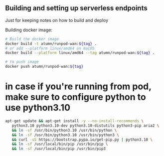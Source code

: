 ## Building and setting up serverless endpoints

Just for keeping notes on how to build and deploy

Building docker image:
```bash
# Build the docker image
docker build -t atumn/runpod-wan:${tag} .
# or add --platform linux/amd64 on macOS
docker build --platform linux/amd64 --tag atumn/runpod-wan:${tag} .

# to push image
docker push atumn/runpod-wan:${tag}
```

# in case if you're running from pod, make sure to configure python to use python3.10
```bash
apt-get update && apt-get install -y --no-install-recommends \
   python3.10 python3.10-dev python3.10-distutils python3-pip aria2 \
   && ln -sf /usr/bin/python3.10 /usr/bin/python \
   && ln -sf /usr/bin/python3.10 /usr/bin/python3 \
   && curl -sS https://bootstrap.pypa.io/get-pip.py | python3.10 \
   && ln -sf /usr/local/bin/pip /usr/bin/pip \
   && ln -sf /usr/local/bin/pip /usr/bin/pip3 
```